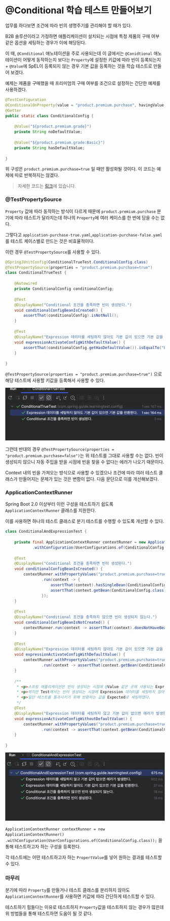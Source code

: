 # @Conditional 학습 테스트 만들어보기

업무를 하다보면 조건에 따라 빈의 생명주기를 관리해야 할 때가 있다.

B2B 솔루션이라고 가정하면 애플리케이션이 설치되는 시점에 특정 제품의 구매 여부 같은 옵션을 세팅하는 경우가 이에 해당된다.

이 때, `@Conditional` 애노테이션을 주로 사용되는데 이 글에서는 `@Conidtional` 애노테이션이 어떻게 동작하는지 보다는 `Property`에 설정한 키값에 따라 빈이 등록되는지 + `@Value`에 SpEL이 등록되지 않는 경우 기본 값을 등록하는 것을 학습 테스트로 만들어 보겠다.

예제는 제품을 구매했을 때 프리미엄의 구매 여부를 조건으로 설정하는 간단한 예제를 사용하겠다.

```java
@TestConfiguration
@ConditionalOnProperty(value = "product.premium.purchase", havingValue = "true")
@Getter
public static class ConditionalConfig {

    @Value("${product.premium.grade}")
    private String noDefaultValue;

    @Value("${product.premium.grade:Basic}")
    private String hasDefaultValue;

}
```

위 구성은 `product.premium.purchase=true` 일 때만 활성화될 것이다. 이 코드는 예제에 따로 반복하지는 않겠다.

>  자세한 코드는 [링크](https://github.com/BEOMKING/Spring-Guide/tree/main/src/test/java/com/spring/guide/learningtest/config)에 있습니다.

### @TestPropertySource

`Property` 값에 따라 동작하는 방식이 다르게 때문에  `product.premium.purchase` 분기에 따라 테스트가 달라지는데 하나의 `Property`에 여러 케이스를 한 번에 담을 수는 없다.

그렇다고 `application-purchase-true.yaml`,`application-purchase-false.yaml`를 테스트 케이스별로 만드는 것은 비효율적이다.

이런 경우 `@TestPropertySource`를 사용할 수 있다.

```java
@SpringJUnitConfig(ConditionalTrueTest.ConditionalConfig.class)
@TestPropertySource(properties = "product.premium.purchase=true")
class ConditionalTrueTest {

    @Autowired
    private ConditionalConfig conditionalConfig;

    @Test
    @DisplayName("Conditional 조건을 충족하면 빈이 생성된다.")
    void conditionalConfigBeanIsCreated() {
        assertThat(conditionalConfig).isNotNull();
    }

    @Test
    @DisplayName("Expression 데이터를 세팅하지 않아도 기본 값이 있으면 기본 값을 반환한다.")
    void expressionActivateConfigWithDefaultValue() {
        assertThat(conditionalConfig.getHasDefaultValue()).isEqualTo("Basic");
    }

}
```

`@TestPropertySource(properties = "product.premium.purchase=true")` 으로 해당 테스트에 사용할 키값을 등록해서 사용할 수 있다.

![image-20231114132639909](../images/spring/conditional-true.png)

그런데 반대의 경우 `@TestPropertySource(properties = "product.premium.purchase=false")`는 위 테스트를 그대로 사용할 수는 없다. 빈이 생성되지 않으니 자동 주입을 받을 시점에 빈을 찾을 수 없다는 에러가 나오기 때문이다.

Context 내의 빈을 가져오는 방식으로 사용할 수 있겠으나 조건에 따라 여러 테스트 클래스가 만들어지는 문제가 있는 것은 변함이 없다. 다음 문단으로 이를 개선해보겠다.

### ApplicationContextRunner

Spring Boot 2.0 이상부터 이런 구성을 테스트하기 쉽도록 `ApplicationContextRunner` 클래스를 지원한다.

이를 사용하면 하나의 테스트 클래스로 분기 테스트를 수행할 수 있도록 개선할 수 있다.

```java
class ConditionalAndExpressionTest {

    private final ApplicationContextRunner contextRunner = new ApplicationContextRunner()
            .withConfiguration(UserConfigurations.of(ConditionalConfig.class));

    @Test
    @DisplayName("Conditional 조건을 충족하면 빈이 생성된다.")
    void conditionalConfigBeanIsCreated() {
        contextRunner.withPropertyValues("product.premium.purchase=true")
                .run(context -> {
                    assertThat(context).hasSingleBean(ConditionalConfig.class);
                    assertThat(context.getBean(ConditionalConfig.class)).isNotNull();
                });
    }

    @Test
    @DisplayName("Conditional 조건을 충족하지 않으면 빈이 생성되지 않는다.")
    void conditionalConfigBeanIsNotCreated() {
        contextRunner.run(context -> assertThat(context).doesNotHaveBean(ConditionalConfig.class));
    }

    @Test
    @DisplayName("Expression 데이터를 세팅하지 않아도 기본 값이 있으면 기본 값을 반환한다.")
    void expressionActivateConfigWithDefaultValue() {
        contextRunner.withPropertyValues("product.premium.purchase=true")
                .run(context -> assertThat(context.getBean(ConditionalConfig.class).getHasDefaultValue()).isEqualTo("Basic"));
    }

    /**
     * <p>스프링 애플리케이션은 빈이 생성되는 시점에 @Value 같은 곳에 사용되는 Expression 데이터를 세팅하지 않으면 에러가 발생한다.
     * <p>하지만 Test에서는 빈이 생성되는 시점에 Expression 데이터를 세팅하지 않아도 빈이 생성되고 Expression 그대로 반환하는 문제가 있었다.
     * <p>일단 테스트를 통과시키기 위해 반환하는 값을 Expected로 세팅하였다.
     */
    @Test
    @DisplayName("Expression 데이터를 세팅하지 않고 기본 값이 없으면 에러가 발생한다.")
    void expressionActivateConfigWithoutDefaultValue() {
        contextRunner.withPropertyValues("product.premium.purchase=true")
                .run(context -> assertThat(context.getBean(ConditionalConfig.class).getNoDefaultValue()).isEqualTo("${product.premium.grade}"));
    }

}
```

![image-20231114135234354](../images/spring/applicationcontextrunner.png)

`ApplicationContextRunner contextRunner = new ApplicationContextRunner()
.withConfiguration(UserConfigurations.of(ConditionalConfig.class));` 을 통해 테스트하고자 하는 구성을 등록한다.

각 테스트에는 어떤 테스트하고자 하는 `PropertValue`를 넣어 원하는 결과를 테스트할 수 있다.

### 마무리

분기에 따라 `Property`를 만들거나 테스트 클래스를 분리하지 않아도 `ApplicationContextRunner`를 사용하면 키값에 따라 간단하게 테스트할 수 있다.

테스트하기 힘들다는 이유로 테스트하지 `Property`값을 테스트하지 않는 경우가 많은데 위 방법들을 통해 테스트하면 도움이 될 것 같다.